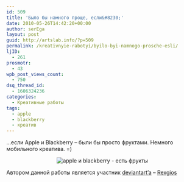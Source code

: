 ```yaml
---
id: 509
title: 'Было бы намного проще, если&#8230;'
date: 2010-05-26T14:42:20+00:00
author: serEga
layout: post
guid: http://artslab.info/?p=509
permalink: /kreativnyie-rabotyi/byilo-byi-namnogo-prosche-esli/
ljID:
  - 261
prosmotr:
  - 43
wpb_post_views_count:
  - 750
dsq_thread_id:
  - 1606324236
categories:
  - Креативные работы
tags:
  - apple
  - blackberry
  - креатив
---
```

&#8230;если Apple и Blackberry &#8211; были бы просто фруктами. Немного мобильного креатива. =)

<center>
  <img src="http://artslab.info/wp-content/uploads/appleblackberry.jpg" alt="apple и blackberry - есть фрукты" />
</center>

Автором данной работы является участник <a href="http://rexgios.deviantart.com/#/d2kd6yj" target="_blank">deviantart&#8217;a</a> &#8211; <a href="http://rexgios.deviantart.com/" target="_blank">Rexgios</a>